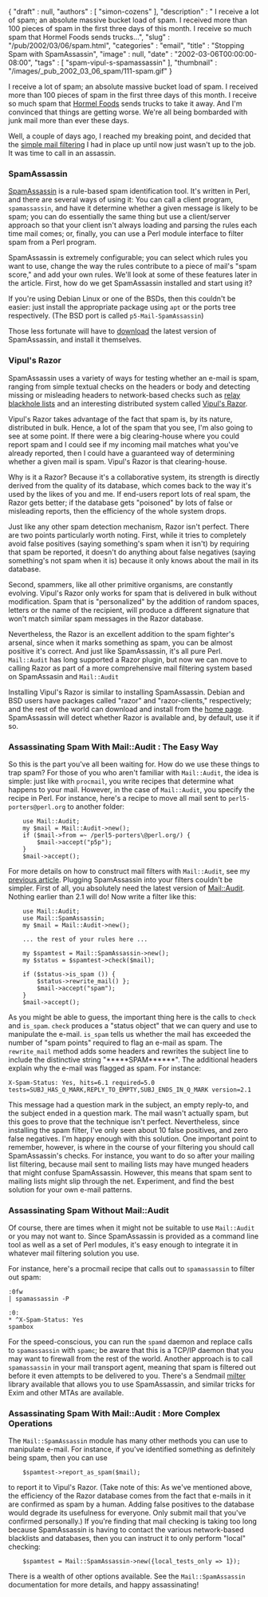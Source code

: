 {
   "draft" : null,
   "authors" : [
      "simon-cozens"
   ],
   "description" : " I receive a lot of spam; an absolute massive bucket load of spam. I received more than 100 pieces of spam in the first three days of this month. I receive so much spam that Hormel Foods sends trucks...",
   "slug" : "/pub/2002/03/06/spam.html",
   "categories" : "email",
   "title" : "Stopping Spam with SpamAssassin",
   "image" : null,
   "date" : "2002-03-06T00:00:00-08:00",
   "tags" : [
      "spam-vipul-s-spamassassin"
   ],
   "thumbnail" : "/images/_pub_2002_03_06_spam/111-spam.gif"
}



I receive a lot of spam; an absolute massive bucket load of spam. I received more than 100 pieces of spam in the first three days of this month. I receive so much spam that [Hormel Foods](http://www.spam.com/) sends trucks to take it away. And I'm convinced that things are getting worse. We're all being bombarded with junk mail more than ever these days.

Well, a couple of days ago, I reached my breaking point, and decided that the [simple mail filtering](/pub/2001/07/17/mailfiltering.html) I had in place up until now just wasn't up to the job. It was time to call in an assassin.

### SpamAssassin

[SpamAssassin](http://www.spamassassin.org) is a rule-based spam identification tool. It's written in Perl, and there are several ways of using it: You can call a client program, `spamassassin`, and have it determine whether a given message is likely to be spam; you can do essentially the same thing but use a client/server approach so that your client isn't always loading and parsing the rules each time mail comes; or, finally, you can use a Perl module interface to filter spam from a Perl program.

SpamAssassin is extremely configurable; you can select which rules you want to use, change the way the rules contribute to a piece of mail's "spam score," and add your own rules. We'll look at some of these features later in the article. First, how do we get SpamAssassin installed and start using it?

If you're using Debian Linux or one of the BSDs, then this couldn't be easier: just install the appropriate package using `apt` or the ports tree respectively. (The BSD port is called `p5-Mail-SpamAssassin`)

Those less fortunate will have to [download](http://www.spamassassin.org/released/Mail-SpamAssassin-2.11.tar.gz) the latest version of SpamAssassin, and install it themselves.

### Vipul's Razor

SpamAssassin uses a variety of ways for testing whether an e-mail is spam, ranging from simple textual checks on the headers or body and detecting missing or misleading headers to network-based checks such as [relay blackhole lists](http://www.orbz.org) and an interesting distributed system called [Vipul's Razor](http://razor.sourceforge.net/).

Vipul's Razor takes advantage of the fact that spam is, by its nature, distributed in bulk. Hence, a lot of the spam that you see, I'm also going to see at some point. If there were a big clearing-house where you could report spam and I could see if my incoming mail matches what you've already reported, then I could have a guaranteed way of determining whether a given mail is spam. Vipul's Razor is that clearing-house.

Why is it a Razor? Because it's a collaborative system, its strength is directly derived from the quality of its database, which comes back to the way it's used by the likes of you and me. If end-users report lots of real spam, the Razor gets better; if the database gets "poisoned" by lots of false or misleading reports, then the efficiency of the whole system drops.

Just like any other spam detection mechanism, Razor isn't perfect. There are two points particularly worth noting. First, while it tries to completely avoid false positives (saying something's spam when it isn't) by requiring that spam be reported, it doesn't do anything about false negatives (saying something's not spam when it is) because it only knows about the mail in its database.

Second, spammers, like all other primitive organisms, are constantly evolving. Vipul's Razor only works for spam that is delivered in bulk without modification. Spam that is "personalized" by the addition of random spaces, letters or the name of the recipient, will produce a different signature that won't match similar spam messages in the Razor database.

Nevertheless, the Razor is an excellent addition to the spam fighter's arsenal, since when it marks something as spam, you can be almost positive it's correct. And just like SpamAssassin, it's all pure Perl. `Mail::Audit` has long supported a Razor plugin, but now we can move to calling Razor as part of a more comprehensive mail filtering system based on SpamAssasin and `Mail::Audit`

Installing Vipul's Razor is similar to installing SpamAssassin. Debian and BSD users have packages called "razor" and "razor-clients," respectively; and the rest of the world can download and install from the [home page](http://razor.sourceforge.net). SpamAssassin will detect whether Razor is available and, by default, use it if so.

### Assassinating Spam With Mail::Audit : The Easy Way

So this is the part you've all been waiting for. How do we use these things to trap spam? For those of you who aren't familiar with `Mail::Audit`, the idea is simple: just like with `procmail`, you write recipes that determine what happens to your mail. However, in the case of `Mail::Audit`, you specify the recipe in Perl. For instance, here's a recipe to move all mail sent to `perl5-porters@perl.org` to another folder:

        use Mail::Audit;
        my $mail = Mail::Audit->new();
        if ($mail->from =~ /perl5-porters\@perl.org/) {
            $mail->accept("p5p");
        }
        $mail->accept();

For more details on how to construct mail filters with `Mail::Audit`, see my [previous article](/pub/2001/07/17/mailfiltering.html).
Plugging SpamAssassin into your filters couldn't be simpler. First of all, you absolutely need the latest version of [Mail::Audit](http://search.cpan.org/dist/Mail-Audit). Nothing earlier than 2.1 will do! Now write a filter like this:

        use Mail::Audit;
        use Mail::SpamAssassin;
        my $mail = Mail::Audit->new();

        ... the rest of your rules here ...

        my $spamtest = Mail::SpamAssassin->new();
        my $status = $spamtest->check($mail);

        if ($status->is_spam ()) {
            $status->rewrite_mail() };
            $mail->accept("spam");
        }
        $mail->accept();

As you might be able to guess, the important thing here is the calls to `check` and `is_spam`. `check` produces a "status object" that we can query and use to manipulate the e-mail. `is_spam` tells us whether the mail has exceeded the number of "spam points" required to flag an e-mail as spam.
The `rewrite_mail` method adds some headers and rewrites the subject line to include the distinctive string "\*\*\*\*\*SPAM\*\*\*\*\*\*". The additional headers explain why the e-mail was flagged as spam. For instance:

    X-Spam-Status: Yes, hits=6.1 required=5.0
    tests=SUBJ_HAS_Q_MARK,REPLY_TO_EMPTY,SUBJ_ENDS_IN_Q_MARK version=2.1

This message had a question mark in the subject, an empty reply-to, and the subject ended in a question mark. The mail wasn't actually spam, but this goes to prove that the technique isn't perfect. Nevertheless, since installing the spam filter, I've only seen about 10 false positives, and zero false negatives. I'm happy enough with this solution.
One important point to remember, however, is where in the course of your filtering you should call SpamAssassin's checks. For instance, you want to do so after your mailing list filtering, because mail sent to mailing lists may have munged headers that might confuse SpamAssassin. However, this means that spam sent to mailing lists might slip through the net. Experiment, and find the best solution for your own e-mail patterns.

### Assassinating Spam Without Mail::Audit

Of course, there are times when it might not be suitable to use `Mail::Audit` or you may not want to. Since SpamAssassin is provided as a command line tool as well as a set of Perl modules, it's easy enough to integrate it in whatever mail filtering solution you use.

For instance, here's a procmail recipe that calls out to `spamassassin` to filter out spam:

    :0fw
    | spamassassin -P

    :0:
    * ^X-Spam-Status: Yes
    spambox

For the speed-conscious, you can run the `spamd` daemon and replace calls to `spamassassin` with `spamc`; be aware that this is a TCP/IP daemon that you may want to firewall from the rest of the world.
Another approach is to call `spamassassin` in your mail transport agent, meaning that spam is filtered out before it even attempts to be delivered to you. There's a Sendmail [milter](http://savannah.gnu.org/projects/spamass-milt/) library available that allows you to use SpamAssassin, and similar tricks for Exim and other MTAs are available.

### Assassinating Spam With Mail::Audit : More Complex Operations

The `Mail::SpamAssassin` module has many other methods you can use to manipulate e-mail. For instance, if you've identified something as definitely being spam, then you can use

        $spamtest->report_as_spam($mail);

to report it to Vipul's Razor. (Take note of this: As we've mentioned above, the efficiency of the Razor database comes from the fact that e-mails in it are confirmed as spam by a human. Adding false positives to the database would degrade its usefulness for everyone. Only submit mail that you've confirmed personally.)
If you're finding that mail checking is taking too long because SpamAssassin is having to contact the various network-based blacklists and databases, then you can instruct it to only perform "local" checking:

        $spamtest = Mail::SpamAssassin->new({local_tests_only => 1});

There is a wealth of other options available. See the `Mail::SpamAssassin` documentation for more details, and happy assassinating!
